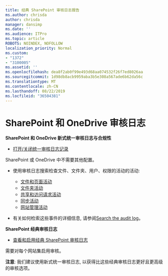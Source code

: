 ```yaml
---
title: 经典 SharePoint 审核日志报告
ms.author: chrisda
author: chrisda
manager: dansimp
ms.date: ''
ms.audience: ITPro
ms.topic: article
ROBOTS: NOINDEX, NOFOLLOW
localization_priority: Normal
ms.custom:
- "1372"
- "3100005"
ms.assetid: ''
ms.openlocfilehash: dea8f2ab0f99e493d68aa074532f26f7ed8026aa
ms.sourcegitcommit: 1d98db8acb9959aba3b5e308a567ade6b62da56c
ms.translationtype: MT
ms.contentlocale: zh-CN
ms.lasthandoff: 08/22/2019
ms.locfileid: "36504381"
---
```

# <a name="sharepoint-and-onedrive-audit-logs"></a>SharePoint 和 OneDrive 审核日志

**SharePoint 和 OneDrive 新式统一审核日志与合规性**

- [打开/关闭统一审核日志记录](https://docs.microsoft.com/office365/securitycompliance/turn-audit-log-search-on-or-off) 

SharePoint 或 OneDrive 中不需要其他配置。

- 使用审核日志搜索检查文件、文件夹、用户、权限的活动的活动:

    - [文件和页面活动](https://docs.microsoft.com/office365/securitycompliance/search-the-audit-log-in-security-and-compliance)
    - [文件夹活动](https://docs.microsoft.com/office365/securitycompliance/search-the-audit-log-in-security-and-compliance#folder-activities)
    - [共享和访问请求活动](https://docs.microsoft.com/office365/securitycompliance/search-the-audit-log-in-security-and-compliance#sharing-and-access-request-activities)
    - [同步活动](https://docs.microsoft.com/office365/securitycompliance/search-the-audit-log-in-security-and-compliance#synchronization-activities)
    - [网站管理活动](https://docs.microsoft.com/office365/securitycompliance/search-the-audit-log-in-security-and-compliance#site-administration-activities)
- 有关如何检索这些事件的详细信息, 请参阅[Search the audit log](https://docs.microsoft.com/office365/securitycompliance/search-the-audit-log-in-security-and-compliance#search-the-audit-log)。

**SharePoint 经典审核日志**

- [查看和启用经典 SharePoint 审核日志](https://support.office.com/article/view-audit-log-reports-b37c5869-1b47-4a82-a30d-ea20070fe527)

需要对每个网站集启用审核。 

**注意**: 我们建议使用新式统一审核日志, 以获得比这些经典审核日志更好且更高级的审核选项。

